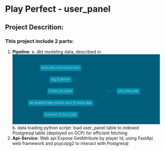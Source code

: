 

# Play Perfect - user_panel 

## Project Descrition:
### This project include 2 parts:
1. **Pipeline**: 
    a. dbt modeling data, described in ![model graph](user_panel_graph.PNG)
    b. data loading  python script:  load user_panel table to indexed Postgresql table (deployed on GCP) for efficient fetching 
2. **Api-Service**: Web api Expose GetAttribute by player Id, using FastApi web framework and psycopg2 to interact with Postgresql








